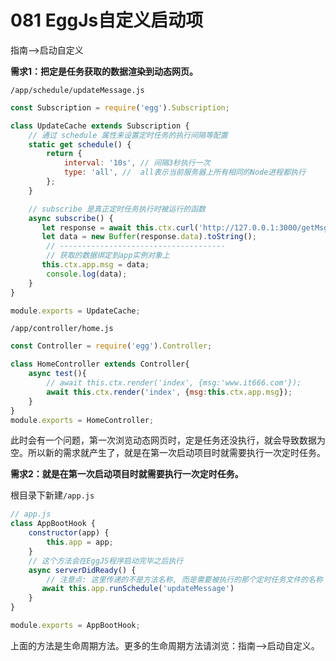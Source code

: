 # 081 EggJs自定义启动项

指南-->启动自定义

**需求1：把定是任务获取的数据渲染到动态网页。**

`/app/schedule/updateMessage.js`

```js
const Subscription = require('egg').Subscription;

class UpdateCache extends Subscription {
    // 通过 schedule 属性来设置定时任务的执行间隔等配置
    static get schedule() {
        return {
            interval: '10s', // 间隔3秒执行一次
            type: 'all', //  all表示当前服务器上所有相同的Node进程都执行
        };
    }

    // subscribe 是真正定时任务执行时被运行的函数
    async subscribe() {
       let response = await this.ctx.curl('http://127.0.0.1:3000/getMsg');
       let data = new Buffer(response.data).toString();
        // -------------------------------------
        // 获取的数据绑定到app实例对象上
       this.ctx.app.msg = data;
        console.log(data);
    }
}

module.exports = UpdateCache;
```

`/app/controller/home.js`

```js
const Controller = require('egg').Controller;

class HomeController extends Controller{
    async test(){
        // await this.ctx.render('index', {msg:'www.it666.com'});
        await this.ctx.render('index', {msg:this.ctx.app.msg});
    }
}
module.exports = HomeController;
```

此时会有一个问题，第一次浏览动态网页时，定是任务还没执行，就会导致数据为空。所以新的需求就产生了，就是在第一次启动项目时就需要执行一次定时任务。

**需求2：就是在第一次启动项目时就需要执行一次定时任务。**

根目录下新建`/app.js`

```js
// app.js
class AppBootHook {
    constructor(app) {
        this.app = app;
    }
    // 这个方法会在EggJS程序启动完毕之后执行
    async serverDidReady() {
        // 注意点: 这里传递的不是方法名称, 而是需要被执行的那个定时任务文件的名称
       await this.app.runSchedule('updateMessage')
    }
}

module.exports = AppBootHook;
```

上面的方法是生命周期方法。更多的生命周期方法请浏览：指南-->启动自定义。